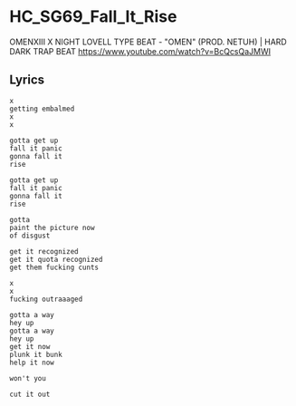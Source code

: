 # HC_SG69_Fall_It_Rise

OMENXIII X NIGHT LOVELL TYPE BEAT - "OMEN" (PROD. NETUH) | HARD DARK TRAP BEAT
https://www.youtube.com/watch?v=BcQcsQaJMWI

## Lyrics

```
x
getting embalmed
x
x

gotta get up 
fall it panic
gonna fall it 
rise

gotta get up 
fall it panic
gonna fall it 
rise

gotta
paint the picture now
of disgust

get it recognized
get it quota recognized
get them fucking cunts

x
x
fucking outraaaged

gotta a way
hey up
gotta a way
hey up
get it now
plunk it bunk
help it now

won't you

cut it out

```
